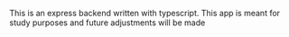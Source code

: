 This is an express backend written with typescript. This app is meant for study purposes and future adjustments will be made
